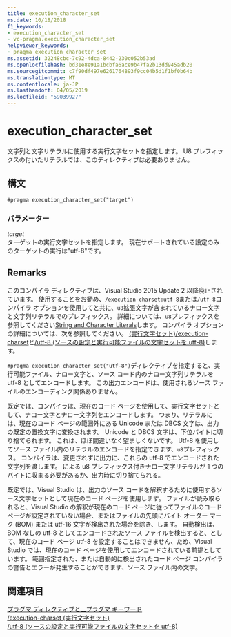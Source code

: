 ```yaml
---
title: execution_character_set
ms.date: 10/18/2018
f1_keywords:
- execution_character_set
- vc-pragma.execution_character_set
helpviewer_keywords:
- pragma execution_character_set
ms.assetid: 32248cbc-7c92-4dca-8442-230c052b53ad
ms.openlocfilehash: bd31e8e91a1bcbfa6ace9b47fa2b13dd945adb20
ms.sourcegitcommit: c7f90df497e6261764893f9cc04b5d1f1bf0b64b
ms.translationtype: MT
ms.contentlocale: ja-JP
ms.lasthandoff: 04/05/2019
ms.locfileid: "59039927"
---
```

# <a name="executioncharacterset"></a>execution_character_set

文字列と文字リテラルに使用する実行文字セットを指定します。 U8 プレフィックスの付いたリテラルでは、このディレクティブは必要ありません。

## <a name="syntax"></a>構文

```
#pragma execution_character_set("target")
```

### <a name="parameters"></a>パラメーター

*target*<br/>
ターゲットの実行文字セットを指定します。 現在サポートされている設定のみのターゲットの実行は"utf-8"です。

## <a name="remarks"></a>Remarks

このコンパイラ ディレクティブは、Visual Studio 2015 Update 2 以降廃止されています。 使用することをお勧め、`/execution-charset:utf-8`または`/utf-8`コンパイラ オプションを使用してと共に、`u8`拡張文字が含まれているナロー文字と文字列リテラルでのプレフィックス。 詳細については、`u8`プレフィックスを参照してください[String and Character Literals](../cpp/string-and-character-literals-cpp.md)します。 コンパイラ オプションの詳細については、次を参照してください。 [(実行文字セット)/execution-charset](../build/reference/execution-charset-set-execution-character-set.md)と[/utf-8 (ソースの設定と実行可能ファイルの文字セットを utf-8)](../build/reference/utf-8-set-source-and-executable-character-sets-to-utf-8.md)します。

`#pragma execution_character_set("utf-8")`ディレクティブを指定すると、実行可能ファイル、ナロー文字と、ソース コード内のナロー文字列リテラルを utf-8 としてエンコードします。 この出力エンコードは、使用されるソース ファイルのエンコーディング関係ありません。

既定では、コンパイラは、現在のコード ページを使用して、実行文字セットとして、ナロー文字とナロー文字列をエンコードします。 つまり、リテラルには、現在のコード ページの範囲外にある Unicode または DBCS 文字は、出力の既定の置換文字に変換されます。 Unicode と DBCS 文字は、下位バイトに切り捨てられます。 これは、ほぼ間違いなく望ましくないです。 Utf-8 を使用してソース ファイル内のリテラルのエンコードを指定できます、`u8`プレフィックス。 コンパイラは、変更されずに出力に、これらの utf-8 でエンコードされた文字列を渡します。 による u8 プレフィックス付きナロー文字リテラルが 1 つのバイトに収まる必要があるか、出力時に切り捨てられる。

既定では、Visual Studio は、出力のソース コードを解釈するために使用するソース文字セットとして現在のコード ページを使用します。 ファイルが読み取られると、Visual Studio の解釈が現在のコード ページに従ってファイルのコード ページが設定されていない場合、またはファイルの先頭にバイト オーダー マーク (BOM) または utf-16 文字が検出された場合を除き、します。 自動検出は、BOM なしの utf-8 としてエンコードされたソース ファイルを検出すると、として、現在のコード ページ utf-8 を設定することはできません、ため、Visual Studio では、現在のコード ページを使用してエンコードされている前提としています。 範囲指定された、または自動的に検出されたコード ページ コンパイラの警告とエラーが発生することができます、ソース ファイル内の文字。

## <a name="see-also"></a>関連項目

[プラグマ ディレクティブと\_\_プラグマ キーワード](../preprocessor/pragma-directives-and-the-pragma-keyword.md)<br/>
[/execution-charset (実行文字セット)](../build/reference/execution-charset-set-execution-character-set.md)<br/>
[/utf-8 (ソースの設定と実行可能ファイルの文字セットを utf-8)](../build/reference/utf-8-set-source-and-executable-character-sets-to-utf-8.md)